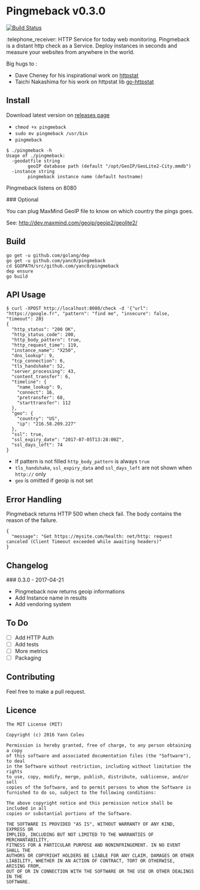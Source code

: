 # Pingmeback v0.3.0
[![Build Status](https://travis-ci.org/yanc0/pingmeback.svg?branch=master)](https://travis-ci.org/yanc0/pingmeback)


 :telephone\_receiver: HTTP Service for today web monitoring. Pingmeback is a
distant http check as a Service. Deploy instances in seconds and measure your
websites from anywhere in the world.

Big hugs to :

* Dave Cheney for his inspirational work on [httpstat](https://github.com/davecheney/httpstat)
* Taichi Nakashima for his work on httpstat lib [go-httpstat](https://github.com/tcnksm/go-httpstat)

## Install

Download latest version on [releases page](https://github.com/yanc0/pingmeback/releases)

- `chmod +x pingmeback`
- `sudo mv pingmeback /usr/bin`
- `pingmeback`

```
$ ./pingmeback -h
Usage of ./pingmeback:
  -geodatfile string
    	geoIP database path (default "/opt/GeoIP/GeoLite2-City.mmdb")
  -instance string
    	pingmeback instance name (default hostname)
```

Pingmeback listens on 8080

### Optional

You can plug MaxMind GeoIP file to know on which country the pings goes.

See: http://dev.maxmind.com/geoip/geoip2/geolite2/

## Build
```shell
go get -u github.com/golang/dep
go get -u github.com/yanc0/pingmeback
cd $GOPATH/src/github.com/yanc0/pingmeback
dep ensure
go build
```

## API Usage

```
$ curl -XPOST http://localhost:8080/check -d '{"url": "https://google.fr", "pattern": "find me", "insecure": false, "timeout": 20}
{
  "http_status": "200 OK",
  "http_status_code": 200,
  "http_body_pattern": true,
  "http_request_time": 119,
  "instance_name": "X250",
  "dns_lookup": 9,
  "tcp_connection": 6,
  "tls_handshake": 52,
  "server_processing": 43,
  "content_transfer": 6,
  "timeline": {
    "name_lookup": 9,
    "connect": 16,
    "pretransfer": 68,
    "starttransfer": 112
  },
  "geo": {
    "country": "US",
    "ip": "216.58.209.227"
  },
  "ssl": true,
  "ssl_expiry_date": "2017-07-05T13:28:00Z",
  "ssl_days_left": 74
}
```

* If pattern is not filled `http_body_pattern` is always `true`
* `tls_handshake`, `ssl_expiry_data` and `ssl_days_left` are not shown when `http://` only
* `geo` is omitted if geoip is not set

## Error Handling

Pingmeback returns HTTP 500 when check fail. The body contains the reason of the failure.

```
{
  "message": "Get https://mysite.com/health: net/http: request canceled (Client Timeout exceeded while awaiting headers)"
}
```

## Changelog

### 0.3.0 - 2017-04-21

  * Pingmeback now returns geoip informations
  * Add Instance name in results
  * Add vendoring system


## To Do

- [ ] Add HTTP Auth
- [ ] Add tests
- [ ] More metrics
- [ ] Packaging

## Contributing

Feel free to make a pull request.

## Licence

```
The MIT License (MIT)

Copyright (c) 2016 Yann Coleu

Permission is hereby granted, free of charge, to any person obtaining a copy
of this software and associated documentation files (the "Software"), to deal
in the Software without restriction, including without limitation the rights
to use, copy, modify, merge, publish, distribute, sublicense, and/or sell
copies of the Software, and to permit persons to whom the Software is
furnished to do so, subject to the following conditions:

The above copyright notice and this permission notice shall be included in all
copies or substantial portions of the Software.

THE SOFTWARE IS PROVIDED "AS IS", WITHOUT WARRANTY OF ANY KIND, EXPRESS OR
IMPLIED, INCLUDING BUT NOT LIMITED TO THE WARRANTIES OF MERCHANTABILITY,
FITNESS FOR A PARTICULAR PURPOSE AND NONINFRINGEMENT. IN NO EVENT SHALL THE
AUTHORS OR COPYRIGHT HOLDERS BE LIABLE FOR ANY CLAIM, DAMAGES OR OTHER
LIABILITY, WHETHER IN AN ACTION OF CONTRACT, TORT OR OTHERWISE, ARISING FROM,
OUT OF OR IN CONNECTION WITH THE SOFTWARE OR THE USE OR OTHER DEALINGS IN THE
SOFTWARE.
```
